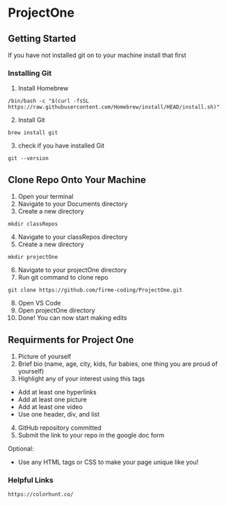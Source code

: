 # ProjectOne
## Getting Started
If you have not installed git on to your machine install that first
### Installing Git
1. Install Homebrew
```shell
/bin/bash -c "$(curl -fsSL https://raw.githubusercontent.com/Homebrew/install/HEAD/install.sh)"
```
2. Install Git
```shell
brew install git
```
3. check if you have installed Git
```shell
git --version
```

## Clone Repo Onto Your Machine
1. Open your terminal
2. Navigate to your Documents directory
3. Create a new directory
```shell
mkdir classRepos
```
4. Navigate to your classRepos directory
5. Create a new directory
```shell
mkdir projectOne
```
6. Navigate to your projectOne directory
7. Run git command to clone repo
```shell
git clone https://github.com/firme-coding/ProjectOne.git
```
8. Open VS Code 
9. Open projectOne directory
10. Done! You can now start making edits

## Requirments for Project One
1. Picture of yourself
2. Brief bio (name, age, city, kids, fur babies, one thing you are proud of yourself)
3. Highlight any of your interest using this tags
- Add at least one hyperlinks
- Add at least one picture 
- Add at least one video
- Use one header, div, and list
4. GitHub repository committed
5. Submit the link to your repo in the google doc form

Optional: 
- Use any HTML tags or CSS to make your page unique like you!

### Helpful Links
```shell
https://colorhunt.co/
```


